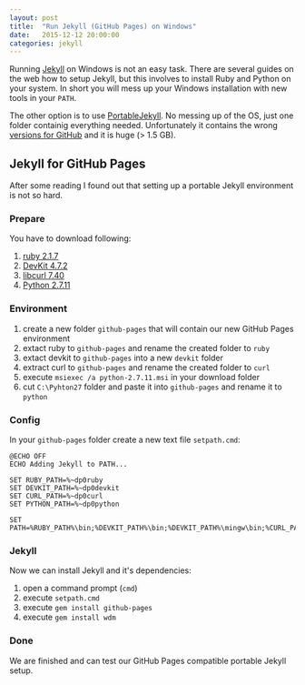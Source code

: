 ```yaml
---
layout: post
title:  "Run Jekyll (GitHub Pages) on Windows"
date:   2015-12-12 20:00:00
categories: jekyll
---
```

Running [Jekyll](http://jekyllrb.com) on Windows is not an easy task.
There are several guides on the web how to setup Jekyll, but this involves to install Ruby and Python on your system.
In short you will mess up your Windows installation with new tools in your `PATH`.

The other option is to use [PortableJekyll](https://github.com/madhur/PortableJekyll).
No messing up of the OS, just one folder containig everything needed.
Unfortunately it contains the wrong [versions for GitHub](https://pages.github.com/versions/) and it is huge (> 1.5 GB).

## Jekyll for GitHub Pages
After some reading I found out that setting up a portable Jekyll environment is not so hard.

### Prepare

You have to download following:

1. [ruby 2.1.7](http://dl.bintray.com/oneclick/rubyinstaller/ruby-2.1.7-i386-mingw32.7z) 
2. [DevKit 4.7.2](http://dl.bintray.com/oneclick/rubyinstaller/DevKit-mingw64-32-4.7.2-20130224-1151-sfx.exe)
3. [libcurl 7.40](http://curl.haxx.se/gknw.net/7.40.0/dist-w32/renamed-curl-7.40.0-devel-mingw32.zip)
4. [Python 2.7.11](https://www.python.org/ftp/python/2.7.11/python-2.7.11.msi)

### Environment

1. create a new folder `github-pages` that will contain our new GitHub Pages environment
2. extact ruby to `github-pages` and rename the created folder to `ruby`
3. extact devkit to `github-pages` into a new `devkit` folder
4. extract curl to `github-pages` and rename the created folder to `curl`
5. execute `msiexec /a python-2.7.11.msi` in your download folder
6. cut `C:\Pyhton27` folder and paste it into `github-pages` and rename it to `python`

### Config

In your `github-pages` folder create a new text file `setpath.cmd`:

```
@ECHO OFF
ECHO Adding Jekyll to PATH...

SET RUBY_PATH=%~dp0ruby
SET DEVKIT_PATH=%~dp0devkit
SET CURL_PATH=%~dp0curl
SET PYTHON_PATH=%~dp0python

SET PATH=%RUBY_PATH%\bin;%DEVKIT_PATH%\bin;%DEVKIT_PATH%\mingw\bin;%CURL_PATH%\bin;%PYTHON_PATH%;%PATH%
```

### Jekyll

Now we can install Jekyll and it's dependencies:

1. open a command prompt (`cmd`)
2. execute `setpath.cmd`
3. execute `gem install github-pages`
4. execute `gem install wdm`

### Done

We are finished and can test our GitHub Pages compatible portable Jekyll setup.
